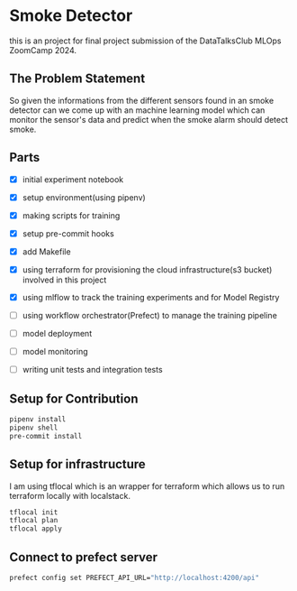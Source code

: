 # Smoke Detector
this is an project for final project submission of the DataTalksClub MLOps ZoomCamp 2024.

## The Problem Statement

So given the informations from the different sensors found in an smoke detector can we come up with an machine learning model which can monitor the sensor's data and predict when the smoke alarm should detect smoke.

## Parts

- [X] initial experiment notebook
- [X] setup environment(using pipenv)
- [X] making scripts for training
- [X] setup pre-commit hooks
- [X] add Makefile
- [X] using terraform for provisioning the cloud infrastructure(s3 bucket) involved in this project
- [X] using mlflow to track the training experiments and for Model Registry
- [ ] using workflow orchestrator(Prefect) to manage the training pipeline
- [ ] model deployment
- [ ] model monitoring
- [ ] writing unit tests and integration tests


## Setup for Contribution

```bash
pipenv install
pipenv shell
pre-commit install
```

## Setup for infrastructure

I am using tflocal which is an wrapper for terraform which allows us to run terraform locally with localstack.

```bash
tflocal init
tflocal plan
tflocal apply
```

## Connect to prefect server

```bash
prefect config set PREFECT_API_URL="http://localhost:4200/api"
```
